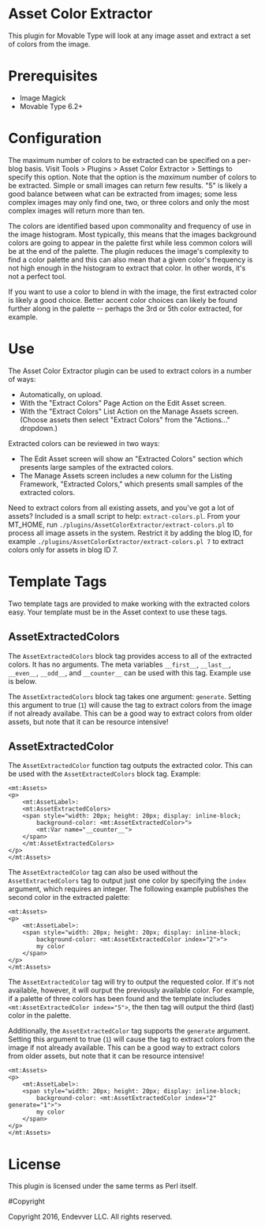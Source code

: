 # Asset Color Extractor

This plugin for Movable Type will look at any image asset and extract a set of
colors from the image.

# Prerequisites

* Image Magick
* Movable Type 6.2+

# Configuration

The maximum number of colors to be extracted can be specified on a per-blog
basis. Visit Tools > Plugins > Asset Color Extractor > Settings to specify this
option. Note that the option is the *maximum* number of colors to be extracted.
Simple or small images can return few results. "5" is likely a good balance
between what can be extracted from images; some less complex images may only
find one, two, or three colors and only the most complex images will return
more than ten.

The colors are identified based upon commonality and frequency of use in the
image histogram. Most typically, this means that the images background colors
are going to appear in the palette first while less common colors will be at
the end of the palette. The plugin reduces the image's complexity to find a
color palette and this can also mean that a given color's frequency is not high
enough in the histogram to extract that color. In other words, it's not a
perfect tool.

If you want to use a color to blend in with the image, the first extracted
color is likely a good choice. Better accent color choices can likely be found
further along in the palette -- perhaps the 3rd or 5th color extracted, for
example.

# Use

The Asset Color Extractor plugin can be used to extract colors in a number of
ways:

* Automatically, on upload.
* With the "Extract Colors" Page Action on the Edit Asset screen.
* With the "Extract Colors" List Action on the Manage Assets screen. (Choose
  assets then select "Extract Colors" from the "Actions..." dropdown.)

Extracted colors can be reviewed in two ways:

* The Edit Asset screen will show an "Extracted Colors" section which presents
  large samples of the extracted colors.
* The Manage Assets screen includes a new column for the Listing Framework,
  "Extracted Colors," which presents small samples of the extracted colors.

Need to extract colors from all existing assets, and you've got a lot of
assets? Included is a small script to help: `extract-colors.pl`. From your
MT_HOME, run `./plugins/AssetColorExtractor/extract-colors.pl` to process all
image assets in the system. Restrict it by adding the blog ID, for example
`./plugins/AssetColorExtractor/extract-colors.pl 7` to extract colors only for
assets in blog ID 7.

# Template Tags

Two template tags are provided to make working with the extracted colors easy.
Your template must be in the Asset context to use these tags.

## AssetExtractedColors

The `AssetExtractedColors` block tag provides access to all of the extracted
colors. It has no arguments. The meta variables `__first__`, `__last__`,
`__even__`, `__odd__`, and `__counter__` can be used with this tag. Example use
is below.

The `AssetExtractedColors` block tag takes one argument: `generate`. Setting
this argument to true (`1`) will cause the tag to extract colors from the image
if not already availabe. This can be a good way to extract colors from older
assets, but note that it can be resource intensive!

## AssetExtractedColor

The `AssetExtractedColor` function tag outputs the extracted color. This can be
used with the `AssetExtractedColors` block tag. Example:

    <mt:Assets>
    <p>
        <mt:AssetLabel>:
        <mt:AssetExtractedColors>
        <span style="width: 20px; height: 20px; display: inline-block;
            background-color: <mt:AssetExtractedColor>">
            <mt:Var name="__counter__">
        </span>
        </mt:AssetExtractedColors>
    </p>
    </mt:Assets>

The `AssetExtractedColor` tag can also be used without the
`AssetExtractedColors` tag to output just one color by specifying the `index`
argument, which requires an integer. The following example publishes the second
color in the extracted palette:

    <mt:Assets>
    <p>
        <mt:AssetLabel>:
        <span style="width: 20px; height: 20px; display: inline-block;
            background-color: <mt:AssetExtractedColor index="2">">
            my color
        </span>
    </p>
    </mt:Assets>

The `AssetExtractedColor` tag will try to output the requested color. If it's
not available, however, it will ourput the previously available color. For
example, if a palette of three colors has been found and the template includes
`<mt:AssetExtractedColor index="5">`, the then tag will output the third (last)
color in the palette.

Additionally, the `AssetExtractedColor` tag supports the `generate` argument.
Setting this argument to true (`1`) will cause the tag to extract colors from
the image if not already available. This can be a good way to extract colors
from older assets, but note that it can be resource intensive!

    <mt:Assets>
    <p>
        <mt:AssetLabel>:
        <span style="width: 20px; height: 20px; display: inline-block;
            background-color: <mt:AssetExtractedColor index="2" generate="1">">
            my color
        </span>
    </p>
    </mt:Assets>

# License

This plugin is licensed under the same terms as Perl itself.

#Copyright

Copyright 2016, Endevver LLC. All rights reserved.

